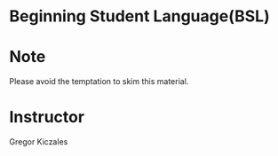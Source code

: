 # Beginning Student Language(BSL)


# Note
Please avoid the temptation to skim this material.

# Instructor
Gregor Kiczales